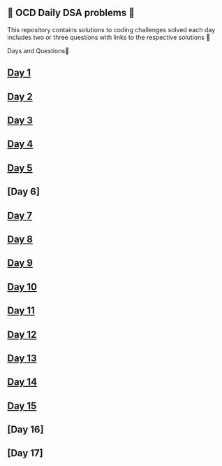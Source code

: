 ## 🍄 OCD Daily DSA problems 🍄

This repository contains solutions to coding challenges solved each day includes two or three questions with links to the respective solutions 🦦

Days and Questions🦥

## [Day 1](https://github.com/rishita2305/OCD-Daily-DSA/blob/main/Day%2001.cpp)

## [Day 2](https://github.com/rishita2305/OCD-Daily-DSA/blob/main/DAY%2002.cpp)

## [Day 3]()

## [Day 4](https://github.com/rishita2305/OCD-Daily-DSA/blob/main/DAY%2004.cpp)

## [Day 5](https://github.com/rishita2305/OCD-Daily-DSA/blob/main/DAY%2005.cpp)

## [Day 6]

## [Day 7](https://github.com/rishita2305/OCD-Daily-DSA/blob/main/DAY%2007.cpp)

## [Day 8](https://github.com/rishita2305/OCD-Daily-DSA/blob/main/DAY%2008.cpp)

## [Day 9](https://github.com/rishita2305/OCD-Daily-DSA/blob/main/DAY%2009.cpp)

## [Day 10](https://github.com/rishita2305/OCD-Daily-DSA/blob/main/DAY%2010.cpp)

## [Day 11](https://github.com/rishita2305/OCD-Daily-DSA/blob/main/DAY%2011.cpp)

## [Day 12](https://github.com/rishita2305/OCD-Daily-DSA/blob/main/DAY%2012.cpp)

## [Day 13](https://github.com/rishita2305/OCD-Daily-DSA/blob/main/DAY%2013.cpp)

## [Day 14](https://github.com/rishita2305/OCD-Daily-DSA/blob/main/DAY%2014.cpp)

## [Day 15](https://github.com/rishita2305/OCD-Daily-DSA/blob/main/DAY%2015.cpp)

## [Day 16]

## [Day 17]



